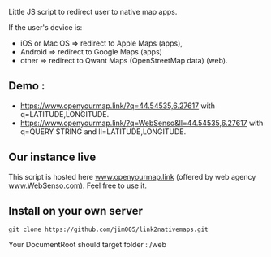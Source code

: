 Little JS script to redirect user to native map apps.

If the user's device is: 
 * iOS or Mac OS => redirect to Apple Maps (apps),
 * Android  => redirect to Google Maps (apps)
 * other => redirect to Qwant Maps (OpenStreetMap data) (web).

## Demo : 
 * https://www.openyourmap.link/?q=44.54535,6.27617 with q=LATITUDE,LONGITUDE.
 * https://www.openyourmap.link/?q=WebSenso&ll=44.54535,6.27617 with q=QUERY STRING and ll=LATITUDE,LONGITUDE.

## Our instance live
This script is hosted here www.openyourmap.link (offered by web agency www.WebSenso.com). Feel free to use it.

## Install on your own server
    git clone https://github.com/jim005/link2nativemaps.git
Your DocumentRoot should target folder : /web

